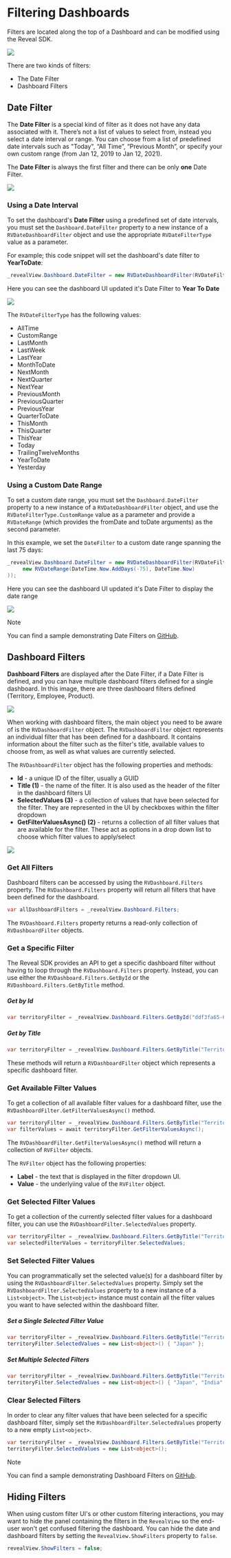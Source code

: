 # Filtering Dashboards

Filters are located along the top of a Dashboard and can be modified using the Reveal SDK.

![](images/filtering-filter-location.jpg)

There are two kinds of filters:
- The Date Filter
- Dashboard Filters

## Date Filter
The **Date Filter** is a special kind of filter as it does not have any data associated with it. There’s not a list of values to select from, instead you select a date interval or range. You can choose from a list of predefined date intervals such as "Today", “All Time”, “Previous Month”, or specify your own custom range (from Jan 12, 2019 to Jan 12, 2021).

The **Date Filter** is always the first filter and there can be only **one** Date Filter.

![](images/filtering-date-filter.jpg)

### Using a Date Interval
To set the dashboard's **Date Filter** using a predefined set of date intervals, you must set the `Dashboard.DateFilter` property to a new instance of a `RVDateDashboardFilter` object and use the appropriate `RVDateFilterType` value as a parameter.

For example; this code snippet will set the dashboard's date filter to **YearToDate**:
```cs
_revealView.Dashboard.DateFilter = new RVDateDashboardFilter(RVDateFilterType.YearToDate);
```
Here you can see the dashboard UI updated it's Date Filter to **Year To Date**

![](images/filtering-date-filter-yeartodate.jpg)

The `RVDateFilterType` has the following values:
- AllTime
- CustomRange
- LastMonth
- LastWeek
- LastYear
- MonthToDate
- NextMonth
- NextQuarter
- NextYear
- PreviousMonth
- PreviousQuarter
- PreviousYear
- QuarterToDate
- ThisMonth
- ThisQuarter
- ThisYear
- Today
- TrailingTwelveMonths
- YearToDate
- Yesterday
  
### Using a Custom Date Range
To set a custom date range, you must set the `Dashboard.DateFilter` property to a new instance of a `RVDateDashboardFilter` object, and use the `RVDateFilterType.CustomRange` value as a parameter and provide a `RVDateRange` (which provides the fromDate and toDate arguments) as the second parameter.

In this example, we set the `DateFilter` to a custom date range spanning the last 75 days:
```cs
_revealView.Dashboard.DateFilter = new RVDateDashboardFilter(RVDateFilterType.CustomRange,
     new RVDateRange(DateTime.Now.AddDays(-75), DateTime.Now)
));
```

Here you can see the dashboard UI updated it's Date Filter to display the date range

![](images/filtering-date-filter-daterange.jpg)

> [!NOTE]
> You can find a sample demonstrating Date Filters on [GitHub](https://github.com/RevealBi/sdk-samples-wpf/tree/master/FilteringDashboards-Dates).

## Dashboard Filters

**Dashboard Filters** are displayed after the Date Filter, if a Date Filter is defined, and you can have multiple dashboard filters defined for a single dashboard. In this image, there are three dashboard filters defined (Territory, Employee, Product).

![](images/filtering-dashboard-filters.jpg)

When working with dashboard filters, the main object you need to be aware of is the `RVDashboardFilter` object. The `RVDashboardFilter` object represents an individual filter that has been defined for a dashboard. It contains information about the filter such as the filter's title, available values to choose from, as well as what values are currently selected.

The `RVDashboardFilter` object has the following properties and methods:
- **Id** - a unique ID of the filter, usually a GUID
- **Title (1)** - the name of the filter. It is also used as the header of the filter in the dashboard filters UI
- **SelectedValues (3)** - a collection of values that have been selected for the filter. They are represented in the UI by checkboxes within the filter dropdown
- **GetFilterValuesAsync() (2)** - returns a collection of all filter values that are available for the filter. These act as options in a drop down list to choose which filter values to apply/select

![](images/filtering-filter-legend.jpg)

### Get All Filters

Dashboard filters can be accessed by using the `RVDashboard.Filters` property. The `RVDashboard.Filters` property will return all filters that have been defined for the dashboard.
```cs
var allDashboardFilters = _revealView.Dashboard.Filters;
```

The `RVDashboard.Filters` property returns a read-only collection of `RVDashboardFilter` objects.

### Get a Specific Filter
The Reveal SDK provides an API to get a specific dashboard filter without having to loop through the `RVDashboard.Filters` property. Instead, you can use either the `RVDashboard.Filters.GetById` or the `RVDashboard.Filters.GetByTitle` method.

##### Get by Id

```cs
var territoryFilter = _revealView.Dashboard.Filters.GetById("ddf3fa65-6893-4d8b-73ad-0b28fc1af330");
```

##### Get by Title

```cs
var territoryFilter = _revealView.Dashboard.Filters.GetByTitle("Territory");
```

These methods will return a `RVDashboardFilter` object which represents a specific dashboard filter.

### Get Available Filter Values

 To get a collection of all available filter values for a dashboard filter, use the `RVDashboardFilter.GetFilterValuesAsync()` method.
```cs
var territoryFilter = _revealView.Dashboard.Filters.GetByTitle("Territory");
var filterValues = await territoryFilter.GetFilterValuesAsync();
```
The `RVDashboardFilter.GetFilterValuesAsync()` method will return a collection of `RVFilter` objects.

The `RVFilter` object has the following properties:
- **Label** - the text that is displayed in the filter dropdown UI.
- **Value** - the underlyiing value of the  `RVFilter` object.

### Get Selected Filter Values

To get a collection of the currently selected filter values for a dashboard filter, you can use the `RVDashboardFilter.SelectedValues` property.
```cs
var territoryFilter = _revealView.Dashboard.Filters.GetByTitle("Territory");
var selectedFilterValues = territoryFilter.SelectedValues;
```

### Set Selected Filter Values

You can programmatically set the selected value(s) for a dashboard filter by using the `RVDashboardFilter.SelectedValues` property. Simply set the `RVDashboardFilter.SelectedValues` property to a new instance of a `List<object>`. The `List<object>` instance must contain all the filter values you want to have selected within the dashboard filter.

##### Set a Single Selected Filter Value

```cs
var territoryFilter = _revealView.Dashboard.Filters.GetByTitle("Territory");
territoryFilter.SelectedValues = new List<object>() { "Japan" };
```

##### Set Multiple Selected Filters

```cs
var territoryFilter = _revealView.Dashboard.Filters.GetByTitle("Territory");
territoryFilter.SelectedValues = new List<object>() { "Japan", "India" };
```

### Clear Selected Filters

In order to clear any filter values that have been selected for a specific dashboard filter, simply set the `RVDashboardFilter.SelectedValues` property to a new empty `List<object>`.

```cs
var territoryFilter = _revealView.Dashboard.Filters.GetByTitle("Territory");
territoryFilter.SelectedValues = new List<object>();
```

> [!NOTE]
> You can find a sample demonstrating Dashboard Filters on [GitHub](https://github.com/RevealBi/sdk-samples-wpf/tree/master/FilteringDashboards).

## Hiding Filters
When using custom filter UI's or other custom filtering interactions, you may want to hide the panel containing the filters in the `RevealView` so the end-user won't get confused filtering the dashboard. You can hide the date and dashboard filters by setting the `RevealView.ShowFilters` property to `false`.
```cs
revealView.ShowFilters = false;
```
